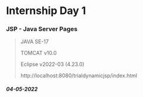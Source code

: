 # Internship Day 1
### JSP - Java Server Pages

> JAVA SE-17
> 
> TOMCAT v10.0
> 
> Eclipse v2022-03 (4.23.0)
> 
> http://localhost:8080/trialdynamicjsp/index.html

##### 04-05-2022
